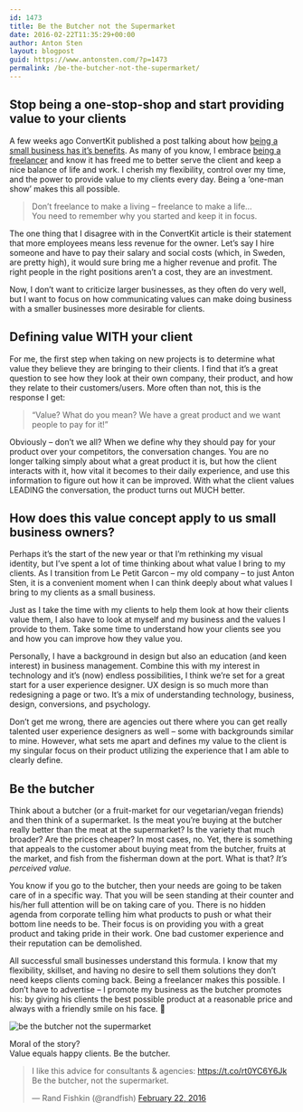```yaml
---
id: 1473
title: Be the Butcher not the Supermarket
date: 2016-02-22T11:35:29+00:00
author: Anton Sten
layout: blogpost
guid: https://www.antonsten.com/?p=1473
permalink: /be-the-butcher-not-the-supermarket/
---
```

## Stop being a one-stop-shop and start providing value to your clients

A few weeks ago ConvertKit published a post talking about how <a href="http://convertkit.com/2016/6-benefits-staying-small/" target="_blank">being a small business has it’s benefits</a>. As many of you know, I embrace <a href="https://www.antonsten.com/freelancer-for-life/" target="_blank">being a freelancer</a> and know it has freed me to better serve the client and keep a nice balance of life and work. I cherish my flexibility, control over my time, and the power to provide value to my clients every day. Being a ‘one-man show’ makes this all possible.

>Don’t freelance to make a living &#8211; freelance to make a life…<br>
You need to remember why you started and keep it in focus.

The one thing that I disagree with in the ConvertKit article is their statement that more employees means less revenue for the owner. Let’s say I hire someone and have to pay their salary and social costs (which, in Sweden, are pretty high), it would sure bring me a higher revenue and profit. The right people in the right positions aren’t a cost, they are an investment.

Now, I don’t want to criticize larger businesses, as they often do very well, but I want to focus on how communicating values can make doing business with a smaller businesses more desirable for clients.

## Defining value WITH your client

For me, the first step when taking on new projects is to determine what value they believe they are bringing to their clients. I find that it’s a great question to see how they look at their own company, their product, and how they relate to their customers/users. More often than not, this is the response I get:

>“Value? What do you mean? We have a great product and we want people to pay for it!”

Obviously &#8211; don’t we all? When we define why they should pay for your product over your competitors, the conversation changes. You are no longer talking simply about what a great product it is, but how the client interacts with it, how vital it becomes to their daily experience, and use this information to figure out how it can be improved. With what the client values LEADING the conversation, the product turns out MUCH better.

## How does this value concept apply to us small business owners?

Perhaps it’s the start of the new year or that I’m rethinking my visual identity, but I’ve spent a lot of time thinking about what value I bring to my clients. As I transition from Le Petit Garcon &#8211; my old company &#8211; to just Anton Sten, it is a convenient moment when I can think deeply about what values I bring to my clients as a small business.

Just as I take the time with my clients to help them look at how their clients value them, I also have to look at myself and my business and the values I provide to them. Take some time to understand how your clients see you and how you can improve how they value you.

Personally, I have a background in design but also an education (and keen interest) in business management. Combine this with my interest in technology and it’s (now) endless possibilities, I think we’re set for a great start for a user experience designer. UX design is so much more than redesigning a page or two. It’s a mix of understanding technology, business, design, conversions, and psychology.

Don’t get me wrong, there are agencies out there where you can get really talented user experience designers as well &#8211; some with backgrounds similar to mine. However, what sets me apart and defines my value to the client is my singular focus on their product utilizing the experience that I am able to clearly define.

## Be the butcher

Think about a butcher (or a fruit-market for our vegetarian/vegan friends) and then think of a supermarket. Is the meat you’re buying at the butcher really better than the meat at the supermarket? Is the variety that much broader? Are the prices cheaper? In most cases, no. Yet, there is something that appeals to the customer about buying meat from the butcher, fruits at the market, and fish from the fisherman down at the port. What is that? _It’s perceived value._

You know if you go to the butcher, then your needs are going to be taken care of in a specific way. That you will be seen standing at their counter and his/her full attention will be on taking care of you. There is no hidden agenda from corporate telling him what products to push or what their bottom line needs to be. Their focus is on providing you with a great product and taking pride in their work. One bad customer experience and their reputation can be demolished.

All successful small businesses understand this formula. I know that my flexibility, skillset, and having no desire to sell them solutions they don’t need keeps clients coming back. Being a freelancer makes this possible. I don’t have to advertise &#8211; I promote my business as the butcher promotes his: by giving his clients the best possible product at a reasonable price and always with a friendly smile on his face. 🙂

![be the butcher not the supermarket](/images/blog/pablo-butcher.png)

Moral of the story?<br>
Value equals happy clients. Be the butcher.

<blockquote class="twitter-tweet" data-width="500">
  <p lang="en" dir="ltr">
    I like this advice for consultants & agencies: <a href="https://t.co/rt0YC6Y6Jk">https://t.co/rt0YC6Y6Jk</a><br />Be the butcher, not the supermarket.
  </p>

  <p>
    &mdash; Rand Fishkin (@randfish) <a href="https://twitter.com/randfish/status/701827856758808576">February 22, 2016</a>
  </p>
</blockquote>
